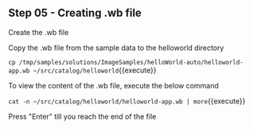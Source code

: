 
## Step 05 - Creating .wb file

Create the .wb file

Copy the .wb file from  the sample data to the helloworld directory

`cp /tmp/samples/solutions/ImageSamples/helloWorld-auto/helloworld-app.wb ~/src/catalog/helloworld`{{execute}}

To view the content of the .wb file, execute the below command

`cat -n ~/src/catalog/helloworld/helloworld-app.wb | more`{{execute}}

Press "Enter" till you reach the end of the file
